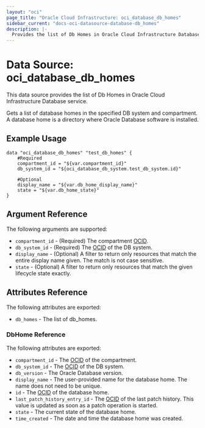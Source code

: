 ```yaml
---
layout: "oci"
page_title: "Oracle Cloud Infrastructure: oci_database_db_homes"
sidebar_current: "docs-oci-datasource-database-db_homes"
description: |-
  Provides the list of Db Homes in Oracle Cloud Infrastructure Database service
---
```


# Data Source: oci_database_db_homes
This data source provides the list of Db Homes in Oracle Cloud Infrastructure Database service.

Gets a list of database homes in the specified DB system and compartment. A database home is a directory where Oracle Database software is installed.


## Example Usage

```hcl
data "oci_database_db_homes" "test_db_homes" {
	#Required
	compartment_id = "${var.compartment_id}"
	db_system_id = "${oci_database_db_system.test_db_system.id}"

	#Optional
	display_name = "${var.db_home_display_name}"
	state = "${var.db_home_state}"
}
```

## Argument Reference

The following arguments are supported:

* `compartment_id` - (Required) The compartment [OCID](https://docs.cloud.oracle.com/iaas/Content/General/Concepts/identifiers.htm).
* `db_system_id` - (Required) The [OCID](https://docs.cloud.oracle.com/iaas/Content/General/Concepts/identifiers.htm) of the DB system.
* `display_name` - (Optional) A filter to return only resources that match the entire display name given. The match is not case sensitive.
* `state` - (Optional) A filter to return only resources that match the given lifecycle state exactly.


## Attributes Reference

The following attributes are exported:

* `db_homes` - The list of db_homes.

### DbHome Reference

The following attributes are exported:

* `compartment_id` - The [OCID](https://docs.cloud.oracle.com/iaas/Content/General/Concepts/identifiers.htm) of the compartment.
* `db_system_id` - The [OCID](https://docs.cloud.oracle.com/iaas/Content/General/Concepts/identifiers.htm) of the DB system.
* `db_version` - The Oracle Database version.
* `display_name` - The user-provided name for the database home. The name does not need to be unique.
* `id` - The [OCID](https://docs.cloud.oracle.com/iaas/Content/General/Concepts/identifiers.htm) of the database home.
* `last_patch_history_entry_id` - The [OCID](https://docs.cloud.oracle.com/iaas/Content/General/Concepts/identifiers.htm) of the last patch history. This value is updated as soon as a patch operation is started.
* `state` - The current state of the database home.
* `time_created` - The date and time the database home was created.

